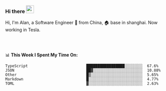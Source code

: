 ### Hi there <img src="https://media.giphy.com/media/hvRJCLFzcasrR4ia7z/giphy.gif" width="25px">

<!-- ![visitors](https://visitor-badge.glitch.me/badge?page_id=dislfyer.dislfyer) -->

Hi, I'm Alan, a Software Engineer 🚀 from China, 🏠 base in shanghai. Now working in Tesla.

<br/>
<br/>

📊 **This Week I Spent My Time On:**


<!--START_SECTION:waka-->

```text
TypeScript                          █████████████████░░░░░░░░  67.6%
JSON                                ██▓░░░░░░░░░░░░░░░░░░░░░░  10.88%
Other                               █▒░░░░░░░░░░░░░░░░░░░░░░░  5.65%
Markdown                            █░░░░░░░░░░░░░░░░░░░░░░░░  4.77%
TOML                                ▓░░░░░░░░░░░░░░░░░░░░░░░░  2.63%
```

<!--END_SECTION:waka-->

<!--
**About Me:**
 -->
